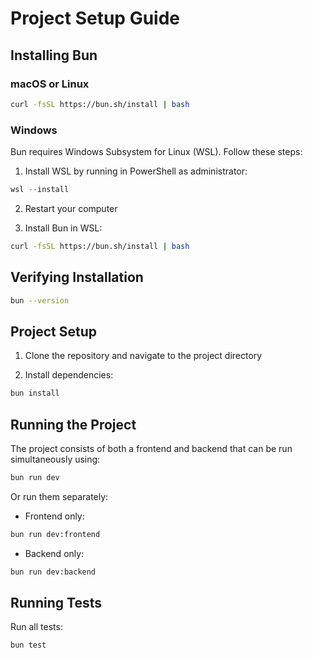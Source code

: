 # Project Setup Guide

## Installing Bun

### macOS or Linux

```bash
curl -fsSL https://bun.sh/install | bash
```

### Windows

Bun requires Windows Subsystem for Linux (WSL). Follow these steps:

1. Install WSL by running in PowerShell as administrator:

```powershell
wsl --install
```

2. Restart your computer

3. Install Bun in WSL:

```bash
curl -fsSL https://bun.sh/install | bash
```

## Verifying Installation

```bash
bun --version
```

## Project Setup

1. Clone the repository and navigate to the project directory

2. Install dependencies:

```bash
bun install
```

## Running the Project

The project consists of both a frontend and backend that can be run simultaneously using:

```bash
bun run dev
```

Or run them separately:

- Frontend only:

```bash
bun run dev:frontend
```

- Backend only:

```bash
bun run dev:backend
```

## Running Tests

Run all tests:

```bash
bun test
```
